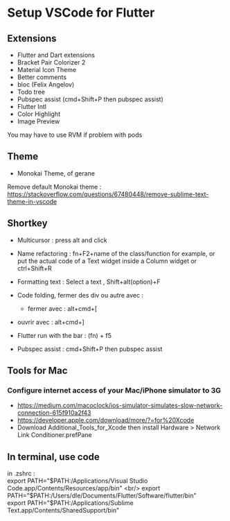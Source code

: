 # Setup VSCode for Flutter

## Extensions

- Flutter and Dart extensions 
- Bracket Pair Colorizer 2
- Material Icon Theme
- Better comments
- bloc  (Felix Angelov)
- Todo tree
- Pubspec assist (cmd+Shift+P  then pubspec assist)
- Flutter Intl
- Color Highlight
- Image Preview

You may have to use RVM if problem with pods

## Theme 
- Monokai Theme, of gerane

Remove default Monokai theme : https://stackoverflow.com/questions/67480448/remove-sublime-text-theme-in-vscode

## Shortkey

- Multicursor : press alt and click

- Name refactoring :
fn+F2+name of the class/function for example, or put the actual code of a Text widget inside a Column widget
or ctrl+Shift+R

- Formatting text :
Select a text , Shift+alt(option)+F

- Code folding, fermer des div ou autre avec :
   - fermer avec : alt+cmd+[
-  ouvrir avec : alt+cmd+]

- Flutter run with the bar : (fn) +  f5

- Pubspec assist : cmd+Shift+P then pubspec assist

## Tools for Mac


### Configure internet access of your Mac/iPhone simulator to 3G
- https://medium.com/macoclock/ios-simulator-simulates-slow-network-connection-615f910a2f43<br/>
- https://developer.apple.com/download/more/?=for%20Xcode<br/>
- Download Additional_Tools_for_Xcode then install Hardware > Network Link Conditioner.prefPane


## In terminal, use code

in .zshrc : <br/>
export PATH="$PATH:/Applications/Visual Studio Code.app/Contents/Resources/app/bin" <br/>
export PATH="$PATH:/Users/dle/Documents/Flutter/Software/flutter/bin" <br/>
export PATH="$PATH:/Applications/Sublime Text.app/Contents/SharedSupport/bin" <br/>
